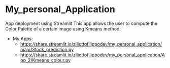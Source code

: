# My_personal_Application
App deployment using Streamlit
This app allows the user to compute the Color Palette of a certain image using Kmeans method.
- My Apps: 
  *   https://share.streamlit.io/ziliottofilippodev/my_personal_application/main/Stock_prediction.py 
  *   https://share.streamlit.io/ziliottofilippodev/my_personal_application/App_2/Kmeans_colour.py
